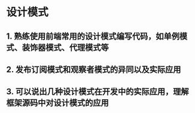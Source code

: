 # 设计模式

## 1. 熟练使用前端常用的设计模式编写代码，如单例模式、装饰器模式、代理模式等

## 2. 发布订阅模式和观察者模式的异同以及实际应用

## 3. 可以说出几种设计模式在开发中的实际应用，理解框架源码中对设计模式的应用

